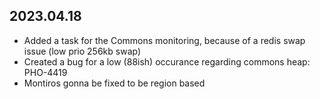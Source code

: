 ## 2023.04.18

- Added a task for the Commons monitoring, because of a redis swap issue (low prio 256kb swap)
- Created a bug for a low (88ish) occurance regarding commons heap: PHO-4419
- Montiros gonna be fixed to be region based